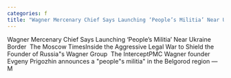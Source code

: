 ```yaml
---
categories: f
title: "Wagner Mercenary Chief Says Launching ‘People’s Militia’ Near Ukraine Border  The Moscow Times"
---
```

Wagner Mercenary Chief Says Launching ‘People’s Militia’ Near Ukraine Border&nbsp;&nbsp;The Moscow TimesInside the Aggressive Legal War to Shield the Founder of Russia"s Wagner Group&nbsp;&nbsp;The InterceptPMC Wagner founder Evgeny Prigozhin announces a "people"s militia" in the Belgorod region — M